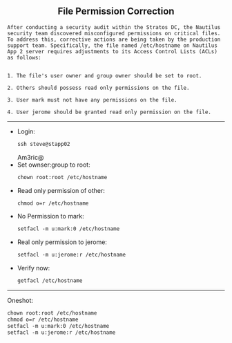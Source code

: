 ## <center> File Permission Correction

```
After conducting a security audit within the Stratos DC, the Nautilus security team discovered misconfigured permissions on critical files. To address this, corrective actions are being taken by the production support team. Specifically, the file named /etc/hostname on Nautilus App 2 server requires adjustments to its Access Control Lists (ACLs) as follows:


1. The file's user owner and group owner should be set to root.

2. Others should possess read only permissions on the file.

3. User mark must not have any permissions on the file.

4. User jerome should be granted read only permission on the file.
```

---

- Login:
    ```apache
    ssh steve@stapp02
    ```
    Am3ric@
- Set ownser:group to root:
    ```apache
    chown root:root /etc/hostname
    ```
- Read only permission of other:
    ```apache
    chmod o=r /etc/hostname
    ```
- No Permission to mark:
    ```apache
    setfacl -m u:mark:0 /etc/hostname
    ```
- Real only permission to jerome:
    ```apache
    setfacl -m u:jerome:r /etc/hostname
    ```
- Verify now:
    ```apache
    getfacl /etc/hostname
    ```

---

Oneshot:
```apache
chown root:root /etc/hostname
chmod o=r /etc/hostname
setfacl -m u:mark:0 /etc/hostname
setfacl -m u:jerome:r /etc/hostname
```